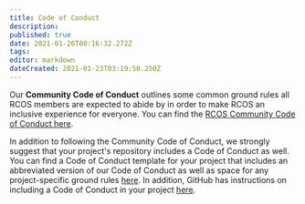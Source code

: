 ```yaml
---
title: Code of Conduct
description: 
published: true
date: 2021-01-26T00:16:32.272Z
tags: 
editor: markdown
dateCreated: 2021-01-23T03:19:50.250Z
---
```


Our **Community Code of Conduct** outlines some common ground rules all RCOS members are expected to abide by in order to make RCOS an inclusive experience for everyone. You can find the [RCOS Community Code of Conduct here](/CODE_OF_CONDUCT).

In addition to following the Community Code of Conduct, we strongly suggest that your project's repository includes a Code of Conduct as well. You can find a Code of Conduct template for your project that includes an abbreviated version of our Code of Conduct as well as space for any project-specific ground rules [here](/handbook/community/code_of_conduct_template). In addition, GitHub has instructions on including a Code of Conduct in your project [here](https://help.github.com/articles/adding-a-code-of-conduct-to-your-project/).